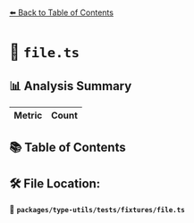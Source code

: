 [⬅️ Back to Table of Contents](../../../../index.md)

# 📄 `file.ts`

## 📊 Analysis Summary

| Metric | Count |
|--------|-------|

## 📚 Table of Contents


## 🛠️ File Location:
📂 **`packages/type-utils/tests/fixtures/file.ts`**